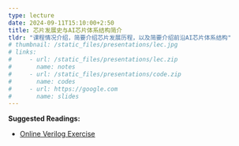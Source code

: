 ```yaml
---
type: lecture
date: 2024-09-11T15:10:00+2:50
title: 芯片发展史与AI芯片体系结构简介
tldr: "课程情况介绍，简要介绍芯片发展历程，以及简要介绍前沿AI芯片体系结构"
# thumbnail: /static_files/presentations/lec.jpg
# links: 
#     - url: /static_files/presentations/lec.zip
#       name: notes
#     - url: /static_files/presentations/code.zip
#       name: codes
#     - url: https://google.com
#       name: slides
---
```

**Suggested Readings:**
- [Online Verilog Exercise](https://hdlbits.01xz.net/wiki/Main_Page)
